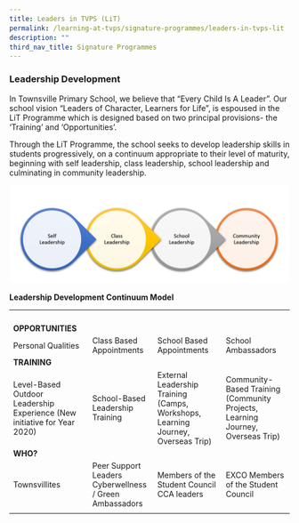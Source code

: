 ```yaml
---
title: Leaders in TVPS (LiT)
permalink: /learning-at-tvps/signature-programmes/leaders-in-tvps-lit
description: ""
third_nav_title: Signature Programmes
---
```

### Leadership Development

In Townsville Primary School, we believe that “Every Child Is A Leader”. Our school vision “Leaders of Character, Learners for Life”, is espoused in the LiT Programme which is designed based on two principal provisions- the ‘Training’ and ‘Opportunities’.       
  
Through the LiT Programme, the school seeks to develop leadership skills in students progressively, on a continuum appropriate to their level of maturity, beginning with self leadership, class leadership, school leadership and culminating in community leadership.

![](/images/Leadership%20Continuum%20Model.jpg)

**Leadership Development Continuum Model**

|  |  |  |  |
|---|---|---|---|
| <br>    |  |  |  |
| **OPPORTUNITIES** |  |  |  |
| Personal Qualities | Class Based Appointments | School Based Appointments | School Ambassadors |
| **TRAINING** |  |  |  |
| Level-Based Outdoor Leadership Experience (New initiative for Year 2020) | School-Based Leadership Training | External Leadership Training (Camps, Workshops, Learning Journey, Overseas Trip) | Community-Based Training (Community Projects, Learning Journey, Overseas Trip) |
| **WHO?** |  |  |  |
| Townsvillites | Peer Support Leaders<br>Cyberwellness / Green Ambassadors | Members of the Student Council<br>CCA leaders | EXCO Members of the Student Council |
| | | | |